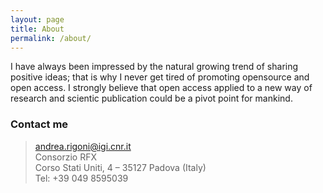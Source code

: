 ```yaml
---
layout: page
title: About
permalink: /about/
---
```



I have always been impressed by the natural growing trend of sharing positive ideas; that is why I never get tired of promoting opensource and open access. I strongly believe that open access applied to a new way of research and scientic publication could be a pivot point for mankind.

### Contact me

>
> [andrea.rigoni@igi.cnr.it](mailto:andrea.rigoni@igi.cnr.it) <br>
> Consorzio RFX <br>
> Corso Stati Uniti, 4 – 35127 Padova (Italy) <br>
> Tel: +39 049 8595039 <br>
>
